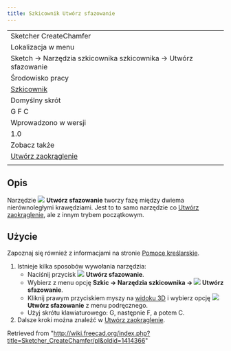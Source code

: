 ```yaml
---
title: Szkicownik Utwórz sfazowanie
---
```

|  |
| --- |
| Sketcher CreateChamfer |
| Lokalizacja w menu |
| Sketch → Narzędzia szkicownika szkicownika → Utwórz sfazowanie |
| Środowisko pracy |
| [Szkicownik](/Sketcher_Workbench/pl "Sketcher Workbench/pl") |
| Domyślny skrót |
| G F C |
| Wprowadzono w wersji |
| 1.0 |
| Zobacz także |
| [Utwórz zaokrąglenie](/Sketcher_CreateFillet/pl "Sketcher CreateFillet/pl") |
|  |

## Opis

Narzędzie ![](/images/Sketcher_CreateChamfer.svg) **Utwórz sfazowanie** tworzy fazę między dwiema nierównoległymi krawędziami. Jest to to samo narzędzie co [Utwórz zaokrąglenie](/Sketcher_CreateFillet/pl "Sketcher CreateFillet/pl"), ale z innym trybem początkowym.

## Użycie

Zapoznaj się również z informacjami na stronie [Pomoce kreślarskie](/Sketcher_Workbench/pl#Pomoce_kreślarskie "Sketcher Workbench/pl").

1. Istnieje kilka sposobów wywołania narzędzia:
   * Naciśnij przycisk ![](/images/Sketcher_CreateChamfer.svg) **Utwórz sfazowanie**.
   * Wybierz z menu opcję **Szkic → Narzędzia szkicownika → ![](/images/Sketcher_CreateChamfer.svg) Utwórz sfazowanie**.
   * Kliknij prawym przyciskiem myszy na [widoku 3D](/3D_view/pl "3D view/pl") i wybierz opcję **![](/images/Sketcher_CreateChamfer.svg) Utwórz sfazowanie** z menu podręcznego.
   * Użyj skrótu klawiaturowego: G, następnie F, a potem C.
2. Dalsze kroki można znaleźć w [Utwórz zaokrąglenie](/Sketcher_CreateFillet/pl#Użycie "Sketcher CreateFillet/pl").

Retrieved from "<http://wiki.freecad.org/index.php?title=Sketcher_CreateChamfer/pl&oldid=1414366>"